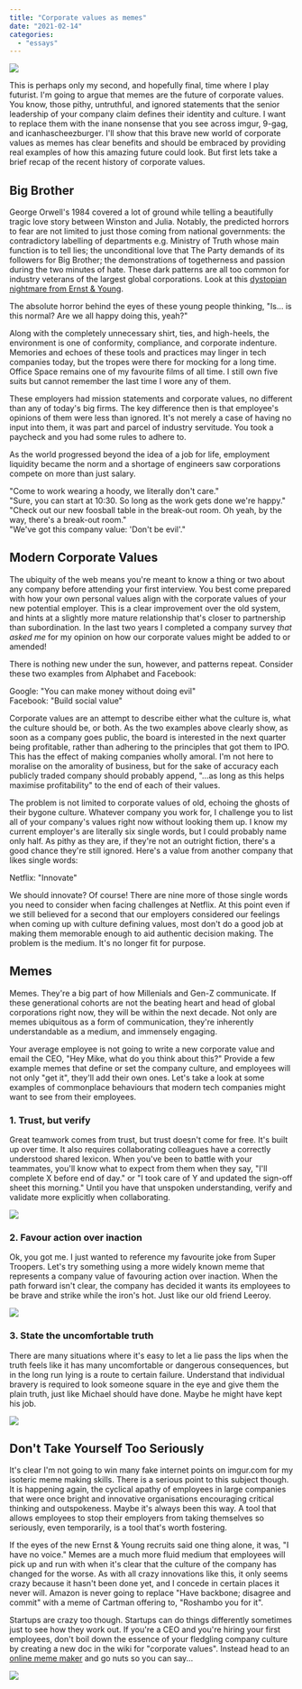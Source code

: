 ```yaml
---
title: "Corporate values as memes"
date: "2021-02-14"
categories: 
  - "essays"
---
```


![](/images/corporate-value-meme.jpg)

  

This is perhaps only my second, and hopefully final, time where I play futurist. I'm going to argue that memes are the future of corporate values. You know, those pithy, untruthful, and ignored statements that the senior leadership of your company claim defines their identity and culture. I want to replace them with the inane nonsense that you see across imgur, 9-gag, and icanhascheezburger. I'll show that this brave new world of corporate values as memes has clear benefits and should be embraced by providing real examples of how this amazing future could look. But first lets take a brief recap of the recent history of corporate values.

  

## Big Brother

George Orwell's 1984 covered a lot of ground while telling a beautifully tragic love story between Winston and Julia. Notably, the predicted horrors to fear are not limited to just those coming from national governments: the contradictory labelling of departments e.g. Ministry of Truth whose main function is to tell lies; the unconditional love that The Party demands of its followers for Big Brother; the demonstrations of togetherness and passion during the two minutes of hate. These dark patterns are all too common for industry veterans of the largest global corporations. Look at this [dystopian nightmare from Ernst & Young](https://www.youtube.com/watch?v=MaIq9o1H1yo).

  

The absolute horror behind the eyes of these young people thinking, "Is… is this normal? Are we all happy doing this, yeah?"

  

Along with the completely unnecessary shirt, ties, and high-heels, the environment is one of conformity, compliance, and corporate indenture. Memories and echoes of these tools and practices may linger in tech companies today, but the tropes were there for mocking for a long time. Office Space remains one of my favourite films of all time. I still own five suits but cannot remember the last time I wore any of them.

  

These employers had mission statements and corporate values, no different than any of today's big firms. The key difference then is that employee's opinions of them were less than ignored. It's not merely a case of having no input into them, it was part and parcel of industry servitude. You took a paycheck and you had some rules to adhere to.

  

As the world progressed beyond the idea of a job for life, employment liquidity became the norm and a shortage of engineers saw corporations compete on more than just salary.

  

"Come to work wearing a hoody, we literally don't care."  
"Sure, you can start at 10:30. So long as the work gets done we're happy."  
"Check out our new foosball table in the break-out room. Oh yeah, by the way, there's a break-out room."  
"We've got this company value: 'Don't be evil'."

  

## Modern Corporate Values

The ubiquity of the web means you're meant to know a thing or two about any company before attending your first interview. You best come prepared with how your own personal values align with the corporate values of your new potential employer. This is a clear improvement over the old system, and hints at a slightly more mature relationship that's closer to partnership than subordination. In the last two years I completed a company survey _that asked me_ for my opinion on how our corporate values might be added to or amended!

  

There is nothing new under the sun, however, and patterns repeat. Consider these two examples from Alphabet and Facebook:

  

Google: "You can make money without doing evil"  
Facebook: "Build social value"

  

Corporate values are an attempt to describe either what the culture is, what the culture should be, or both. As the two examples above clearly show, as soon as a company goes public, the board is interested in the next quarter being profitable, rather than adhering to the principles that got them to IPO. This has the effect of making companies wholly amoral. I'm not here to moralise on the amorality of business, but for the sake of accuracy each publicly traded company should probably append, "…as long as this helps maximise profitability" to the end of each of their values.

  

The problem is not limited to corporate values of old, echoing the ghosts of their bygone culture. Whatever company you work for, I challenge you to list all of your company's values right now without looking them up. I know my current employer's are literally six single words, but I could probably name only half. As pithy as they are, if they're not an outright fiction, there's a good chance they're still ignored. Here's a value from another company that likes single words:

  

Netflix: "Innovate"

  

We should innovate? Of course! There are nine more of those single words you need to consider when facing challenges at Netflix. At this point even if we still believed for a second that our employers considered our feelings when coming up with culture defining values, most don't do a good job at making them memorable enough to aid authentic decision making. The problem is the medium. It's no longer fit for purpose.

  

## Memes

Memes. They're a big part of how Millenials and Gen-Z communicate. If these generational cohorts are not the beating heart and head of global corporations right now, they will be within the next decade. Not only are memes ubiquitous as a form of communication, they're inherently understandable as a medium, and immensely engaging.

  

Your average employee is not going to write a new corporate value and email the CEO, "Hey Mike, what do you think about this?" Provide a few example memes that define or set the company culture, and employees will not only "get it", they'll add their own ones. Let's take a look at some examples of commonplace behaviours that modern tech companies might want to see from their employees.

  

### 1\. Trust, but verify

Great teamwork comes from trust, but trust doesn't come for free. It's built up over time. It also requires collaborating colleagues have a correctly understood shared lexicon. When you've been to battle with your teammates, you'll know what to expect from them when they say, "I'll complete X before end of day." or "I took care of Y and updated the sign-off sheet this morning." Until you have that unspoken understanding, verify and validate more explicitly when collaborating.

  

![](/images/super-troopers-meme.jpg)

  

### 2\. Favour action over inaction

Ok, you got me. I just wanted to reference my favourite joke from Super Troopers. Let's try something using a more widely known meme that represents a company value of favouring action over inaction. When the path forward isn't clear, the company has decided it wants its employees to be brave and strike while the iron's hot. Just like our old friend Leeroy.

  

![](/images/leeroy-jenkins-meme.jpg)

  

### 3\. State the uncomfortable truth

There are many situations where it's easy to let a lie pass the lips when the truth feels like it has many uncomfortable or dangerous consequences, but in the long run lying is a route to certain failure. Understand that individual bravery is required to look someone square in the eye and give them the plain truth, just like Michael should have done. Maybe he might have kept his job.

  

![](/images/office-space-meme.jpg)

  

## Don't Take Yourself Too Seriously

It's clear I'm not going to win many fake internet points on imgur.com for my isoteric meme making skills. There is a serious point to this subject though. It is happening again, the cyclical apathy of employees in large companies that were once bright and innovative organisations encouraging critical thinking and outspokeness. Maybe it's always been this way. A tool that allows employees to stop their employers from taking themselves so seriously, even temporarily, is a tool that's worth fostering.

  

If the eyes of the new Ernst & Young recruits said one thing alone, it was, "I have no voice." Memes are a much more fluid medium that employees will pick up and run with when it's clear that the culture of the company has changed for the worse. As with all crazy innovations like this, it only seems crazy because it hasn't been done yet, and I concede in certain places it never will. Amazon is never going to replace "Have backbone; disagree and commit" with a meme of Cartman offering to, "Roshambo you for it".

  

Startups are crazy too though. Startups can do things differently sometimes just to see how they work out. If you're a CEO and you're hiring your first employees, don't boil down the essence of your fledgling company culture by creating a new doc in the wiki for "corporate values". Instead head to an [online meme maker](https://memebetter.com/) and go nuts so you can say...

  

![](/images/success-kid-meme.jpg)
